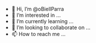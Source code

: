 - 👋 Hi, I’m @oBiellParra
- 👀 I’m interested in ...
- 🌱 I’m currently learning ...
- 💞️ I’m looking to collaborate on ...
- 📫 How to reach me ...

<!---
oBiellParra/oBiellParra is a ✨ special ✨ repository because its `README.md` (this file) appears on your GitHub profile.
You can click the Preview link to take a look at your changes.
--->
